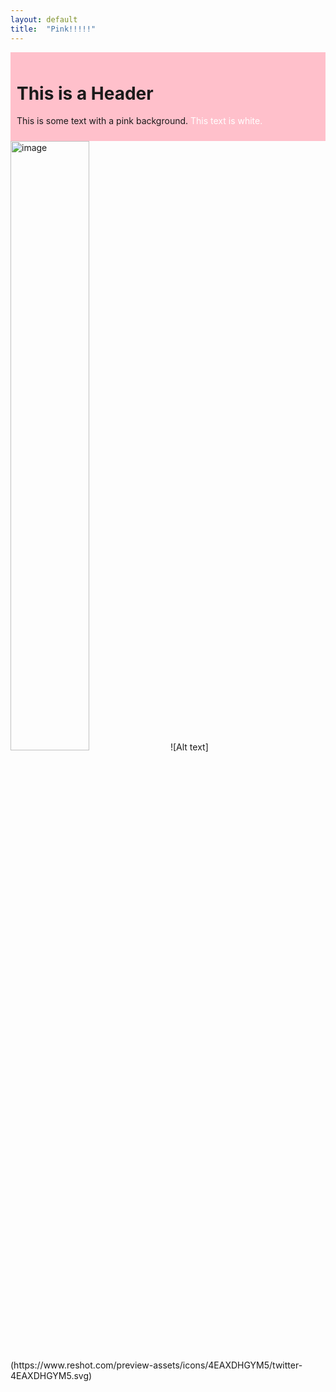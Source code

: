 ```yaml
---
layout: default
title:  "Pink!!!!!"
---
```


<div style="background-color: pink; padding: 10px;">
  <h1>This is a Header</h1>
  <p>This is some text with a pink background.
<span style="color: white;">This text is white.</span>
</p>
</div>
<img src="[/img/contact.png](https://www.reshot.com/preview-assets/icons/4EAXDHGYM5/twitter-4EAXDHGYM5.svg)" alt="image" width="50%" height="auto">
![Alt text](https://www.reshot.com/preview-assets/icons/4EAXDHGYM5/twitter-4EAXDHGYM5.svg)
